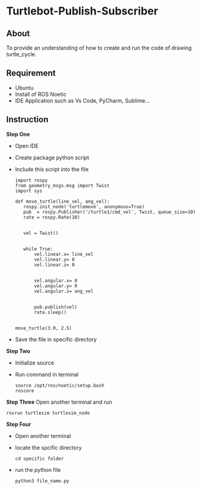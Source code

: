 # Turtlebot-Publish-Subscriber
## About
To provide an understanding of how to create and run the code of drawing turtle_cycle.

## Requirement
- Ubuntu
- Install of ROS Noetic
- IDE Application such as Vs Code, PyCharm, Sublime…

## Instruction
**Step One**
- Open IDE
- Create package python script 
- Include this script into the file
  
      import rospy
      from geometry_msgs.msg import Twist
      import sys
      
      def move_turtle(line_vel, ang_vel):
         rospy.init_node('turtlemove', anonymous=True)
         pub  = rospy.Publisher('/turtle1/cmd_vel', Twist, queue_size=10)
         rate = rospy.Rate(10)
      
      
         vel = Twist()
      
      
         while True:
             vel.linear.x= line_vel
             vel.linear.y= 0
             vel.linear.z= 0
      
      
             vel.angular.x= 0
             vel.angular.y= 0
             vel.angular.z= ang_vel
      
      
             pub.publish(vel)
             rate.sleep()
  
      
      move_turtle(3.0, 2.5)
  
- Save the file in specific directory

**Step Two**
- Initialize source
- Run command in terminal

      source /opt/ros/noetic/setup.bash
      roscore
  
**Step Three**
Open another terminal and run

    rosrun turtlesim turtlesim_node

**Step Four**
- Open another terminal
- locate the spcific directory

      cd specific folder
  
- run the python file

      python3 file_name.py
    
  




